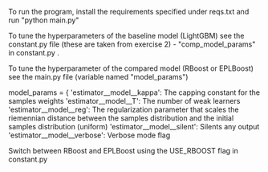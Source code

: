 To run the program, install the requirements specified under reqs.txt and run "python main.py"

To tune the hyperparameters of the baseline model (LightGBM) see the constant.py file (these are taken from exercise 2) - "comp_model_params" in constant.py .

To tune the hyperparameter of the compared model (RBoost or EPLBoost) see the main.py file (variable named "model_params")


model_params = {
            'estimator__model__kappa': The capping constant for the samples weights
            'estimator__model__T': The number of weak learners
            'estimator__model__reg': The regularization parameter that scales the riemennian distance between the samples distribution and
                the initial samples distribution (uniform)
            'estimator__model__silent': Silents any output
            'estimator__model__verbose': Verbose mode flag

Switch between RBoost and EPLBoost using the USE_RBOOST flag in constant.py


